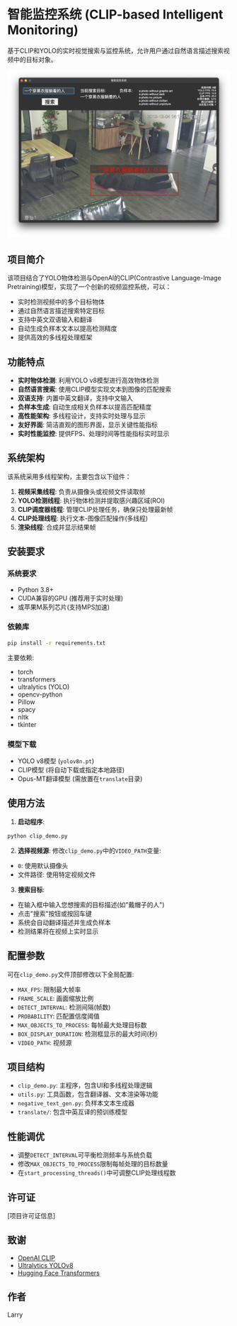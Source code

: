 # 智能监控系统 (CLIP-based Intelligent Monitoring)

基于CLIP和YOLO的实时视觉搜索与监控系统，允许用户通过自然语言描述搜索视频中的目标对象。

![系统界面预览](/assets/preview.png)

## 项目简介

该项目结合了YOLO物体检测与OpenAI的CLIP(Contrastive Language-Image Pretraining)模型，实现了一个创新的视频监控系统，可以：

- 实时检测视频中的多个目标物体
- 通过自然语言描述搜索特定目标
- 支持中英文双语输入和翻译
- 自动生成负样本文本以提高检测精度
- 提供高效的多线程处理框架

## 功能特点

- **实时物体检测**: 利用YOLO v8模型进行高效物体检测
- **自然语言搜索**: 使用CLIP模型实现文本到图像的匹配搜索
- **双语支持**: 内置中英文翻译，支持中文输入
- **负样本生成**: 自动生成相关负样本以提高匹配精度
- **高性能架构**: 多线程设计，支持实时处理与显示
- **友好界面**: 简洁直观的图形界面，显示关键性能指标
- **实时性能监控**: 提供FPS、处理时间等性能指标实时显示

## 系统架构

该系统采用多线程架构，主要包含以下组件：

1. **视频采集线程**: 负责从摄像头或视频文件读取帧
2. **YOLO检测线程**: 执行物体检测并提取感兴趣区域(ROI)
3. **CLIP调度器线程**: 管理CLIP处理任务，确保只处理最新帧
4. **CLIP处理线程**: 执行文本-图像匹配操作(多线程)
5. **渲染线程**: 合成并显示结果帧

## 安装要求

### 系统要求
- Python 3.8+
- CUDA兼容的GPU (推荐用于实时处理)
- 或苹果M系列芯片(支持MPS加速)

### 依赖库
```bash
pip install -r requirements.txt
```

主要依赖:
- torch
- transformers
- ultralytics (YOLO)
- opencv-python
- Pillow
- spacy
- nltk
- tkinter

### 模型下载
- YOLO v8模型 (`yolov8n.pt`)
- CLIP模型 (将自动下载或指定本地路径)
- Opus-MT翻译模型 (需放置在`translate`目录)

## 使用方法

1. **启动程序**:
```bash
python clip_demo.py
```

2. **选择视频源**:
修改`clip_demo.py`中的`VIDEO_PATH`变量:
- `0`: 使用默认摄像头
- 文件路径: 使用特定视频文件

3. **搜索目标**:
- 在输入框中输入您想搜索的目标描述(如"戴帽子的人")
- 点击"搜索"按钮或按回车键
- 系统会自动翻译描述并生成负样本
- 检测结果将在视频上实时显示

## 配置参数

可在`clip_demo.py`文件顶部修改以下全局配置:

- `MAX_FPS`: 限制最大帧率
- `FRAME_SCALE`: 画面缩放比例
- `DETECT_INTERVAL`: 检测间隔(帧数)
- `PROBABILITY`: 匹配置信度阈值
- `MAX_OBJECTS_TO_PROCESS`: 每帧最大处理目标数
- `BOX_DISPLAY_DURATION`: 检测框显示的最大时间(秒)
- `VIDEO_PATH`: 视频源

## 项目结构

- `clip_demo.py`: 主程序，包含UI和多线程处理逻辑
- `utils.py`: 工具函数，包含翻译器、文本渲染等功能
- `negative_text_gen.py`: 负样本文本生成器
- `translate/`: 包含中英互译的预训练模型

## 性能调优

- 调整`DETECT_INTERVAL`可平衡检测频率与系统负载
- 修改`MAX_OBJECTS_TO_PROCESS`限制每帧处理的目标数量
- 在`start_processing_threads()`中可调整CLIP处理线程数

## 许可证

[项目许可证信息]

## 致谢

- [OpenAI CLIP](https://github.com/openai/CLIP)
- [Ultralytics YOLOv8](https://github.com/ultralytics/ultralytics)
- [Hugging Face Transformers](https://github.com/huggingface/transformers)

## 作者

Larry
